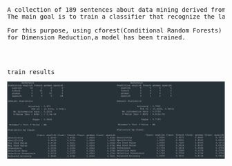 <pre>
A collection of 189 sentences about data mining derived from Wikipedia given in English, French, Spanish, and German.
The main goal is to train a classifier that recognize the language of a given text.

For this purpose, using cforest(Conditional Random Forests) Algorithm and umap(Uniform Manifold Approximation and Projection) 
for Dimension Reduction,a model has been trained.




train results                                                  test results  
</pre>


![Results](Report.jpg)
